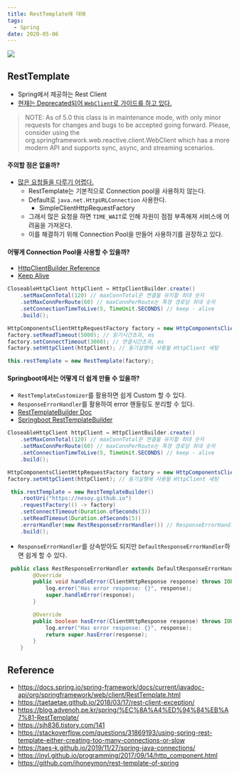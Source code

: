 ```yaml
---
title: RestTemplate에 대해
tags:
  - Spring
date: 2020-05-06
---
```


![](/assets/logo/spring.png)

## RestTemplate
- Spring에서 제공하는 Rest Client
- [현재는 Deprecated되어 `WebClient`로 가이드를 하고 있다.](https://docs.spring.io/spring-framework/docs/current/javadoc-api/org/springframework/web/client/RestTemplate.html)
> NOTE: As of 5.0 this class is in maintenance mode, with only minor requests for changes and bugs to be accepted going forward. Please, consider using the org.springframework.web.reactive.client.WebClient which has a more modern API and supports sync, async, and streaming scenarios.

#### 주의할 점은 없을까?
- [많은 요청들을 다루기 어렵다.](https://stackoverflow.com/questions/31869193/using-spring-rest-template-either-creating-too-many-connections-or-slow/)
    - RestTemplate는 기본적으로 Connection pool을 사용하지 않는다.
    - Default로 `java.net.HttpURLConnection` 사용한다.
        - SimpleClientHttpRequestFactory
    - 그래서 많은 요청을 하면 `TIME_WAIT`로 인해 자원이 점점 부족해져 서비스에 어려움을 가져온다.
    - 이를 해결하기 위해 Connection Pool을 만들어 사용하기를 권장하고 있다.


#### 어떻게 Connection Pool을 사용할 수 있을까?
- [HttpClientBuilder Reference](https://hc.apache.org/httpcomponents-client-ga/httpclient/apidocs/org/apache/http/impl/client/HttpClientBuilder.html)
- [Keep Alive](https://multifrontgarden.tistory.com/249)

```java
CloseableHttpClient httpClient = HttpClientBuilder.create()
    .setMaxConnTotal(120) // maxConnTotal은 연결을 유지할 최대 숫자
    .setMaxConnPerRoute(60) // maxConnPerRoute는 특정 경로당 최대 숫자
    .setConnectionTimeToLive(5, TimeUnit.SECONDS) // keep - alive
    .build();

HttpComponentsClientHttpRequestFactory factory = new HttpComponentsClientHttpRequestFactory();
factory.setReadTimeout(5000); // 읽기시간초과, ms
factory.setConnectTimeout(3000); // 연결시간초과, ms
factory.setHttpClient(httpClient); // 동기실행에 사용될 HttpClient 세팅

this.restTemplate = new RestTemplate(factory);
```


#### Springboot에서는 어떻게 더 쉽게 만들 수 있을까?
- `RestTemplateCustomizer`를 활용하면 쉽게 Custom 할 수 있다.
- `ResponseErrorHandler`를 활용하여 error 핸들링도 분리할 수 있다.
- [RestTemplateBuilder Doc](https://docs.spring.io/spring-boot/docs/current/api/org/springframework/boot/web/client/RestTemplateBuilder.html)
- [Springboot RestTemplateBuilder](https://github.com/spring-projects/spring-boot/blob/master/spring-boot-project/spring-boot-autoconfigure/src/main/java/org/springframework/boot/autoconfigure/web/client/RestTemplateAutoConfiguration.java)

```java
CloseableHttpClient httpClient = HttpClientBuilder.create()
    .setMaxConnTotal(120) // maxConnTotal은 연결을 유지할 최대 숫자
    .setMaxConnPerRoute(60) // maxConnPerRoute는 특정 경로당 최대 숫자
    .setConnectionTimeToLive(5, TimeUnit.SECONDS) // keep - alive
    .build();

HttpComponentsClientHttpRequestFactory factory = new HttpComponentsClientHttpRequestFactory();
factory.setHttpClient(httpClient); // 동기실행에 사용될 HttpClient 세팅

 this.restTemplate = new RestTemplateBuilder()
    .rootUri("https://nesoy.github.io")
    .requestFactory(() -> factory)
    .setConnectTimeout(Duration.ofSeconds(3))
    .setReadTimeout(Duration.ofSeconds(5))
    .errorHandler(new RestResponseErrorHandler()) // ResponseErrorHandler interface
    .build();
```

- `ResponseErrorHandler`를 상속받아도 되지만 `DefaultResponseErrorHandler`하면 쉽게 할 수 있다.

```java
 public class RestResponseErrorHandler extends DefaultResponseErrorHandler {
        @Override
        public void handleError(ClientHttpResponse response) throws IOException {
            log.error("Has error response: {}", response);
            super.handleError(response);
        }

        @Override
        public boolean hasError(ClientHttpResponse response) throws IOException {
            log.error("Has error response: {}", response);
            return super.hasError(response);
        }
    }
```


## Reference
- <https://docs.spring.io/spring-framework/docs/current/javadoc-api/org/springframework/web/client/RestTemplate.html>
- <https://taetaetae.github.io/2018/03/17/rest-client-exception/>
- <https://blog.advenoh.pe.kr/spring/%EC%8A%A4%ED%94%84%EB%A7%81-RestTemplate/>
- <https://sjh836.tistory.com/141>
- <https://stackoverflow.com/questions/31869193/using-spring-rest-template-either-creating-too-many-connections-or-slow>
- <https://taes-k.github.io/2019/11/27/spring-java-connections/>
- <https://inyl.github.io/programming/2017/09/14/http_component.html>
- <https://github.com/ihoneymon/rest-template-of-spring>



